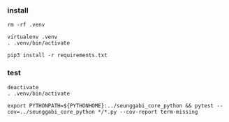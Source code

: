### install
```shell
rm -rf .venv

virtualenv .venv
. .venv/bin/activate

pip3 install -r requirements.txt
```

### test
```shell
deactivate
. .venv/bin/activate

export PYTHONPATH=${PYTHONHOME}:../seunggabi_core_python && pytest --cov=../seunggabi_core_python */*.py --cov-report term-missing
```
